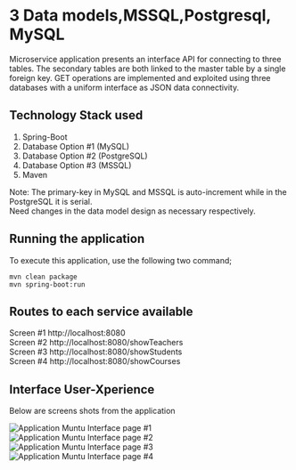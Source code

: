 # 3 Data models,MSSQL,Postgresql, MySQL

Microservice application presents an interface API for connecting to three tables. The secondary tables are both linked to the master table by a single foreign key. GET operations are implemented and exploited using three databases with a uniform interface as JSON data connectivity.

## Technology Stack used

1. Spring-Boot
2. Database Option #1 (MySQL)
3. Database Option #2 (PostgreSQL) 
4. Database Option #3 (MSSQL)
5. Maven 

Note: The primary-key in MySQL and MSSQL is auto-increment while in the PostgreSQL it is serial. \
Need changes in the data model design as necessary respectively. 

## Running the application

To execute this application, use the following two command;

```
mvn clean package
mvn spring-boot:run

```

## Routes to each service available

Screen #1
http://localhost:8080 \
Screen #2
http://localhost:8080/showTeachers \
Screen #3
http://localhost:8080/showStudents \
Screen #4
http://localhost:8080/showCourses 


## Interface User-Xperience
 Below are screens shots from the application

![ Application Muntu Interface page #1 ](https://github.com/LINOSNCHENA/JAVA-Springboot-with-Multiple-databases/blob/master/UXpemba/page%20(1).png)
![ Application Muntu Interface page #2 ](https://github.com/LINOSNCHENA/JAVA-Springboot-with-Multiple-databases/blob/master/UXpemba/page%20(2).png)
![ Application Muntu Interface page #3 ](https://github.com/LINOSNCHENA/JAVA-Springboot-with-Multiple-databases/blob/master/UXpemba/page%20(3).png)
![ Application Muntu Interface page #4 ](https://github.com/LINOSNCHENA/JAVA-Springboot-with-Multiple-databases/blob/master/UXpemba/page%20(4).png)